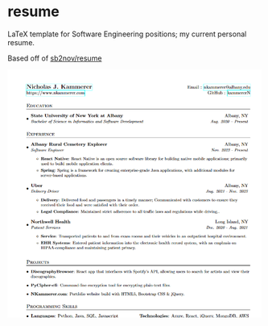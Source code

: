 # resume
LaTeX template for Software Engineering positions; my current personal resume.

Based off of [sb2nov/resume](https://github.com/sb2nov/resume/)

![Example resume](resume.png)
